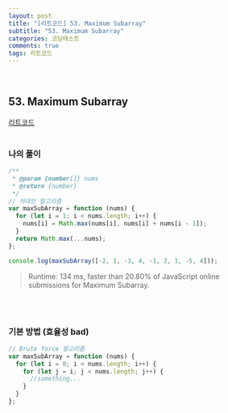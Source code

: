 ```yaml
---
layout: post
title: "[리트코드] 53. Maximum Subarray"
subtitle: "53. Maximum Subarray"
categories: 코딩테스트
comments: true
tags: 리트코드
---
```


<br>


## 53. Maximum Subarray

[리트코드](https://leetcode.com/problems/maximum-subarray/) <br><br>

### 나의 풀이

```js
/**
 * @param {number[]} nums
 * @return {number}
 */
// 카데인 알고리즘
var maxSubArray = function (nums) {
  for (let i = 1; i < nums.length; i++) {
    nums[i] = Math.max(nums[i], nums[i] + nums[i - 1]);
  }
  return Math.max(...nums);
};

console.log(maxSubArray([-2, 1, -3, 4, -1, 2, 1, -5, 4]));

```

> Runtime: 134 ms, faster than 20.80% of JavaScript online submissions for Maximum Subarray.

<br><br>

### 기본 방법 (효율성 bad)

```js
// Brute force 알고리즘
var maxSubArray = function (nums) {
  for (let i = 0; i < nums.length; i++) {
    for (let j = i; j < nums.length; j++) {
      //something...
    }
  }
};
```

